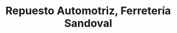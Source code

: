 ---
title: "Repuesto Automotriz, Ferretería Sandoval"
url: /valdivia/repuesto-automotriz-ferreteria-sandoval/
shop: Autoteile
---